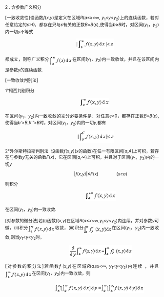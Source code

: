 <div class=Section1>
<p class=1 style='text-align:justify;text-justify:inter-ideograph'><span
lang=EN-US>2 . </span><span lang=ZH-CN style='font-family:宋体'>含参数广义积分</span></p>
<p class=1 style='text-align:justify;text-justify:inter-ideograph'><span
lang=EN-US>[</span><span lang=ZH-CN style='font-family:宋体'>一致收敛性</span><span
lang=EN-US>]</span><span lang=ZH-CN style='font-family:宋体'>设函数</span><i><span
lang=EN-US>f</span></i><span lang=EN-US>(<i>x</i>,<i>y</i>)</span><span
lang=ZH-CN style='font-family:宋体'>是定义在区域</span><i><span lang=EN-US>R</span></i><span
lang=EN-US>(<i>a</i>≤<i>x&lt;</i>∞, <i>y</i><sub>1</sub>&lt;<i>y</i>&lt;<i>y</i><sub>2</sub>)</span><span
lang=ZH-CN style='font-family:宋体'>上的连续函数，若对任意给定的</span><i><span lang=EN-US>ε</span></i><span
lang=EN-US>&gt;0</span><span lang=ZH-CN style='font-family:宋体'>，都存在只与</span><i><span
lang=EN-US>ε</span></i><span lang=ZH-CN style='font-family:宋体'>有关的正数</span><i><span
lang=EN-US>B</span></i><span lang=EN-US>=<i>B</i>(<i>ε</i>),</span><span
lang=ZH-CN style='font-family:宋体'>使得当</span><i><span lang=EN-US>b</span></i><span
lang=EN-US>≥<i>B</i></span><span lang=ZH-CN style='font-family:宋体'>时，对区间</span><span
lang=EN-US>(<i>y</i><sub>1</sub></span><span lang=ZH-CN style='font-family:
宋体'>，</span><i><span lang=EN-US>y</span></i><sub><span lang=EN-US>2</span></sub><span
lang=EN-US>)</span><span lang=ZH-CN style='font-family:宋体'>内一切</span><i><span
lang=EN-US>y</span></i><span lang=ZH-CN style='font-family:宋体'>不等式</span></p>
<p class=1 align=center style='text-align:center'><span lang=EN-US>&nbsp;&nbsp;&nbsp;&nbsp;&nbsp;&nbsp;&nbsp;&nbsp;&nbsp;&nbsp;&nbsp;&nbsp;&nbsp;
&nbsp;&nbsp;&nbsp;&nbsp;&nbsp;&nbsp;&nbsp; <sub><img width=124 height=37
src="res/17e9d95da129bdd93c34fb6cc6aaaa52_5512_files/image002.gif" u1:shapes="_x0000_i1025"></sub></span></p>
<p class=1 style='text-align:justify;text-justify:inter-ideograph'><span
lang=ZH-CN style='font-family:宋体'>都成立，则称广义积分</span><sub><span lang=EN-US><img
width=76 height=37 src="res/17e9d95da129bdd93c34fb6cc6aaaa52_5512_files/image004.gif"
u1:shapes="_x0000_i1026" align=absmiddle></span></sub><span lang=ZH-CN
style='font-family:宋体'>在区间</span><span lang=EN-US>(<i>y</i><sub>1</sub></span><span
lang=ZH-CN style='font-family:宋体'>，</span><i><span lang=EN-US>y</span></i><sub><span
lang=EN-US>2</span></sub><span lang=EN-US>)</span><span lang=ZH-CN
style='font-family:宋体'>内一致收敛，并且在该区间内是参数</span><i><span lang=EN-US>y</span></i><span
lang=ZH-CN style='font-family:宋体'>的连续函数</span><span lang=EN-US>.</span></p>
<p class=1 style='text-align:justify;text-justify:inter-ideograph'><span
lang=EN-US>[</span><span lang=ZH-CN style='font-family:宋体'>一致收敛判别法</span><span
lang=EN-US>]</span></p>
<p class=1 style='text-align:justify;text-justify:inter-ideograph'><span
lang=EN-US>1°</span><span lang=ZH-CN style='font-family:宋体'>柯西判别积分</span></p>
<p class=1 align=center style='text-align:center'><span lang=EN-US>&nbsp;&nbsp;&nbsp;&nbsp;&nbsp;&nbsp;&nbsp;
&nbsp;&nbsp;&nbsp;&nbsp;&nbsp;&nbsp;&nbsp;&nbsp;&nbsp;&nbsp;&nbsp;&nbsp; <sub><img
width=96 height=32 src="res/17e9d95da129bdd93c34fb6cc6aaaa52_5512_files/image006.gif"
u1:shapes="_x0000_i1029"></sub></span></p>
<p class=1 style='text-align:justify;text-justify:inter-ideograph'><span
lang=ZH-CN style='font-family:宋体'>在区间</span><span lang=EN-US>(<i>y</i><sub>1</sub></span><span
lang=ZH-CN style='font-family:宋体'>，</span><i><span lang=EN-US>y</span></i><sub><span
lang=EN-US>2</span></sub><span lang=EN-US>)</span><span lang=ZH-CN
style='font-family:宋体'>内一致收敛的充分必要条件是：对任意</span><i><span lang=EN-US>ε</span></i><span
lang=EN-US>&gt;0</span><span lang=ZH-CN style='font-family:宋体'>，都存在正数</span><i><span
lang=EN-US>B</span></i><span lang=EN-US>=<i>B</i>(<i>ε</i>),</span><span
lang=ZH-CN style='font-family:宋体'>使得当</span><i><span lang=EN-US>b</span></i><span
lang=EN-US>'&gt;<i>B</i>,<i>b</i>''&gt;<i>B</i></span><span lang=ZH-CN
style='font-family:宋体'>时，对区间</span><span lang=EN-US>(<i>y</i><sub>1</sub></span><span
lang=ZH-CN style='font-family:宋体'>，</span><i><span lang=EN-US>y</span></i><sub><span
lang=EN-US>2</span></sub><span lang=EN-US>)</span><span lang=ZH-CN
style='font-family:宋体'>内的一切</span><i><span lang=EN-US>y</span></i><span
lang=EN-US>,</span><span lang=ZH-CN style='font-family:宋体'>都有</span></p>
<p class=1 align=center style='text-align:center'><span lang=EN-US>&nbsp;&nbsp;&nbsp;&nbsp;&nbsp;&nbsp;&nbsp;&nbsp;&nbsp;&nbsp;&nbsp;&nbsp;&nbsp;
&nbsp;&nbsp;&nbsp;&nbsp;&nbsp;&nbsp;&nbsp;&nbsp; <sub><img width=121 height=39
src="res/17e9d95da129bdd93c34fb6cc6aaaa52_5512_files/image008.gif" u1:shapes="_x0000_i1030"></sub></span></p>
<p class=1 style='text-align:justify;text-justify:inter-ideograph'><span
lang=EN-US>2°</span><span lang=ZH-CN style='font-family:宋体'>外尔斯特拉斯判别法</span><span
lang=EN-US> &nbsp;</span><span lang=ZH-CN style='font-family:宋体'>设函数</span><i><span
lang=EN-US>f</span></i><span lang=EN-US>(<i>x</i>,<i>y</i>)(<i>x</i></span><span
lang=ZH-CN style='font-family:宋体'>的函数</span><span lang=EN-US>)</span><span
lang=ZH-CN style='font-family:宋体'>在任一有限区间</span><span lang=EN-US>[<i>a</i>,<i>A</i>]</span><span
lang=ZH-CN style='font-family:宋体'>上可积，若存在与参数</span><i><span lang=EN-US>y</span></i><span
lang=ZH-CN style='font-family:宋体'>无关的函数</span><i><span lang=EN-US>F</span></i><span
lang=EN-US>(<i>x</i>)</span><span lang=ZH-CN style='font-family:宋体'>，它在区间</span><span
lang=EN-US>[<i>a</i>,∞)</span><span lang=ZH-CN style='font-family:宋体'>上可积，并且对于区间</span><span
lang=EN-US>(<i>y</i><sub>1</sub></span><span lang=ZH-CN style='font-family:
宋体'>，</span><i><span lang=EN-US>y</span></i><sub><span lang=EN-US>2</span></sub><span
lang=EN-US>)</span><span lang=ZH-CN style='font-family:宋体'>内的一切</span><i><span
lang=EN-US>y</span></i></p>
<p class=1 align=center style='text-align:center'><span lang=EN-US>&nbsp;&nbsp;&nbsp;&nbsp;&nbsp;&nbsp;&nbsp;&nbsp;&nbsp;&nbsp;&nbsp;&nbsp;&nbsp;
&nbsp;&nbsp;&nbsp;&nbsp;&nbsp;&nbsp;&nbsp;&nbsp;&nbsp;&nbsp;&nbsp;&nbsp;&nbsp;&nbsp;&nbsp;&nbsp;
|<i>f</i>(<i>x,y</i>)|≤<i>F</i>(x)&nbsp;&nbsp;&nbsp;&nbsp;&nbsp;&nbsp;&nbsp;&nbsp;&nbsp;&nbsp;&nbsp;&nbsp;&nbsp;&nbsp;
(<i>x</i>≥<i>a</i>)</span></p>
<p class=1 style='text-align:justify;text-justify:inter-ideograph'><span
lang=ZH-CN style='font-family:宋体'>则积分</span></p>
<p class=1 align=center style='text-align:center'><span lang=EN-US>&nbsp;&nbsp;&nbsp;&nbsp;&nbsp;&nbsp;
&nbsp;&nbsp;&nbsp;&nbsp;&nbsp;&nbsp;&nbsp;&nbsp;&nbsp;&nbsp;&nbsp;&nbsp;&nbsp;&nbsp;&nbsp;&nbsp;&nbsp;
&nbsp;&nbsp;&nbsp;&nbsp;&nbsp; <sub><img width=100 height=32
src="res/17e9d95da129bdd93c34fb6cc6aaaa52_5512_files/image010.gif" u1:shapes="_x0000_i1031"></sub></span></p>
<p class=1 style='text-align:justify;text-justify:inter-ideograph'><span
lang=ZH-CN style='font-family:宋体'>在区间</span><span lang=EN-US>(<i>y</i><sub>1</sub></span><span
lang=ZH-CN style='font-family:宋体'>，</span><i><span lang=EN-US>y</span></i><sub><span
lang=EN-US>2</span></sub><span lang=EN-US>)</span><span lang=ZH-CN
style='font-family:宋体'>内一致收敛</span><span lang=EN-US>.</span></p>
<p class=1 style='text-align:justify;text-justify:inter-ideograph'><span
lang=EN-US>[</span><span lang=ZH-CN style='font-family:宋体'>对参数的微分法</span><span
lang=EN-US>]</span><span lang=ZH-CN style='font-family:宋体'>若</span><span
lang=EN-US>(i)</span><span lang=ZH-CN style='font-family:宋体'>函数</span><i><span
lang=EN-US>f</span></i><span lang=EN-US>(<i>x</i>,<i>y</i>)</span><span
lang=ZH-CN style='font-family:宋体'>在区域</span><i><span lang=EN-US>R</span></i><span
lang=EN-US>(<i>a</i>≤<i>x</i>&lt;∞,<i>y</i><sub>1</sub>&lt;<i>y</i>&lt;<i>y</i><sub>2</sub>)</span><span
lang=ZH-CN style='font-family:宋体'>内连续，并对参数</span><i><span lang=EN-US>y</span></i><span
lang=ZH-CN style='font-family:宋体'>可微，</span><span lang=EN-US>(ii)</span><span
lang=ZH-CN style='font-family:宋体'>积分</span><sub><span lang=EN-US><img width=88
height=30 src="res/17e9d95da129bdd93c34fb6cc6aaaa52_5512_files/image011.gif"
u1:shapes="_x0000_i1032" align=absmiddle></span></sub><span lang=ZH-CN
style='font-family:宋体'>收敛，</span><span lang=EN-US>(iii)</span><span lang=ZH-CN
style='font-family:宋体'>积分</span><sub><span lang=EN-US><img width=92 height=30
src="res/17e9d95da129bdd93c34fb6cc6aaaa52_5512_files/image013.gif" u1:shapes="_x0000_i1033"
align=absmiddle></span></sub><span lang=ZH-CN style='font-family:宋体'>在区间</span><span
lang=EN-US>(<i>y</i><sub>1</sub></span><span lang=ZH-CN style='font-family:
宋体'>，</span><i><span lang=EN-US>y</span></i><sub><span lang=EN-US>2</span></sub><span
lang=EN-US>)</span><span lang=ZH-CN style='font-family:宋体'>内一致收敛</span><span
lang=EN-US>,</span><span lang=ZH-CN style='font-family:宋体'>则当</span><i><span
lang=EN-US>y</span></i><sub><span lang=EN-US>1</span></sub><span lang=EN-US>&lt;<i>y</i>&lt;<i>y</i><sub>2</sub></span><span
lang=ZH-CN style='font-family:宋体'>时，</span></p>
<p class=1 align=center style='text-align:center'><span lang=EN-US>&nbsp;&nbsp;&nbsp;&nbsp;&nbsp;&nbsp;&nbsp;&nbsp;&nbsp;&nbsp;&nbsp;&nbsp;&nbsp;
&nbsp;&nbsp;&nbsp;&nbsp;&nbsp;&nbsp;&nbsp;&nbsp;&nbsp;&nbsp;&nbsp;&nbsp;&nbsp;&nbsp;&nbsp;&nbsp;
<sub><img width=206 height=41
src="res/17e9d95da129bdd93c34fb6cc6aaaa52_5512_files/image015.gif" u1:shapes="_x0000_i1034"></sub></span></p>
<p class=1 style='text-align:justify;text-justify:inter-ideograph'><span
lang=EN-US>[</span><span lang=ZH-CN style='font-family:宋体'>对参数的积分法</span><span
lang=EN-US>]</span><span lang=ZH-CN style='font-family:宋体'>若函数</span><i><span
lang=EN-US>f</span></i><i><span lang=EN-US style='font-size:7.5pt'> </span></i><span
lang=EN-US>(<i>x</i>,<i>y</i>)</span><span lang=ZH-CN style='font-family:宋体'>在区域</span><i><span
lang=EN-US>R</span></i><span lang=EN-US>(<i>a</i>≤<i>x</i>&lt;∞, <i>y</i><sub>1</sub>&lt;<i>y</i>&lt;<i>y</i><sub>2</sub>)</span><span
lang=ZH-CN style='font-family:宋体'>内连续</span><span lang=ZH-CN> </span><span
lang=ZH-CN style='font-family:宋体'>，并且</span><sub><span lang=EN-US><img
width=88 height=30 src="res/17e9d95da129bdd93c34fb6cc6aaaa52_5512_files/image016.gif"
u1:shapes="_x0000_i1035" align=absmiddle></span></sub><span lang=ZH-CN
style='font-family:宋体'>在区间</span><span lang=EN-US>(<i>y</i><sub>1</sub></span><span
lang=ZH-CN style='font-family:宋体'>，</span><i><span lang=EN-US>y</span></i><sub><span
lang=EN-US>2</span></sub><span lang=EN-US>)</span><span lang=ZH-CN
style='font-family:宋体'>内一致收敛，则</span></p>
<p class=1 align=center style='text-align:center'><span lang=EN-US>&nbsp;&nbsp;&nbsp;&nbsp;&nbsp;&nbsp;&nbsp;&nbsp;&nbsp;&nbsp;&nbsp;&nbsp;&nbsp;
&nbsp;&nbsp;&nbsp;&nbsp;&nbsp;&nbsp;&nbsp;&nbsp;&nbsp;&nbsp;&nbsp;&nbsp;&nbsp;&nbsp;
<sub><img width=292 height=31
src="res/17e9d95da129bdd93c34fb6cc6aaaa52_5512_files/image018.gif" u1:shapes="_x0000_i1036"></sub></span></p>
</div>